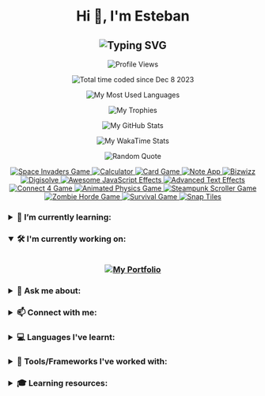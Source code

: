<!-- Heading -->
<h1 align="center">Hi 👋, I'm Esteban</h1>

<!-- Subheading -->
<h2 align="center">
  <picture>
    <source media="(prefers-color-scheme: dark)" srcset="https://readme-typing-svg.demolab.com?font=Recursive&weight=500&size=30&pause=1000&color=FF428E&background=141321&center=true&vCenter=true&random=false&width=450&height=60&lines=Front-End+Developer;from+Paraguay+%F0%9F%87%B5%F0%9F%87%BE" />
    <source media="(prefers-color-scheme: light)" srcset="https://readme-typing-svg.herokuapp.com?font=Recursive&weight=500&size=30&pause=1000&color=657EFF&background=FDF6E3&center=true&vCenter=true&random=false&width=450&height=60&lines=Front-End+Developer;from+Paraguay+%F0%9F%87%B5%F0%9F%87%BE" />
    <img src="https://readme-typing-svg.demolab.com?font=Recursive&weight=500&size=30&pause=1000&color=FF428E&background=141321&center=true&vCenter=true&random=false&width=450&height=60&lines=Front-End+Developer;from+Paraguay+%F0%9F%87%B5%F0%9F%87%BE" alt="Typing SVG" title="Typing SVG" />
  </picture>
</h2>

<!-- Profile views -->
<p align="center">
  <picture>
    <!-- <source media="(prefers-color-scheme: dark)" srcset="https://komarev.com/ghpvc/?username=esteban-vm&label=Profile%20views&color=blueviolet&style=flat" /> -->
    <!-- <source media="(prefers-color-scheme: light)" srcset="https://komarev.com/ghpvc/?username=esteban-vm&label=Profile%20views&color=brightgreen&style=plastic" /> -->
    <img src="https://komarev.com/ghpvc/?username=esteban-vm&label=Profile%20views&color=blueviolet&style=for-the-badge" alt="Profile Views" title="Profile Views" />
  </picture>
</p>

<!-- WakaTime -->
<p align="center">
  <picture>
    <!-- <source media="(prefers-color-scheme: dark)" srcset="https://wakatime.com/badge/user/018c4b00-8d62-466f-9074-3b14bf48ce82.svg?style=flat" /> -->
    <!-- <source media="(prefers-color-scheme: light)" srcset="https://wakatime.com/badge/user/018c4b00-8d62-466f-9074-3b14bf48ce82.svg?style=plastic" /> -->
    <img src="https://wakatime.com/badge/user/018c4b00-8d62-466f-9074-3b14bf48ce82.svg?style=for-the-badge" alt="Total time coded since Dec 8 2023" title="Total time coded since Dec 8 2023" />
  </picture>
</p>

<!-- Most Used Languages -->
<p align="center">
  <picture>
    <source media="(prefers-color-scheme: dark)" srcset="https://github-readme-stats.vercel.app/api/top-langs?username=esteban-vm&show_icons=true&layout=pie&theme=radical&hide_border=true&hide=swift%2Ccmake%2Cc%2Cc%2B%2B%2Ckotlin%2Cobjective-c%2Chtml&custom_title=🚀%20My%20Most%20Used%20Languages" />
    <source media="(prefers-color-scheme: light)" srcset="https://github-readme-stats.vercel.app/api/top-langs?username=esteban-vm&show_icons=true&layout=pie&theme=solarized-light&hide=swift%2Ccmake%2Cc%2Cc%2B%2B%2Ckotlin%2Cobjective-c%2Chtml&custom_title=🚀%20My%20Most%20Used%20Languages" />
    <img src="https://github-readme-stats.vercel.app/api/top-langs?username=esteban-vm&show_icons=true&layout=pie&theme=radical&hide_border=true&hide=swift%2Ccmake%2Cc%2Cc%2B%2B%2Ckotlin%2Cobjective-c%2Chtml&custom_title=🚀%20My%20Most%20Used%20Languages" alt="My Most Used Languages" title="My Most Used Languages" />
  </picture>
</p>

<!-- Trophies -->
<p align="center">
  <picture>
    <source media="(prefers-color-scheme: dark)" srcset="https://github-profile-trophy.vercel.app/?username=esteban-vm&theme=radical&no-frame=true&row=2&column=3&margin-w=15&margin-h=15&title=Commits%2CRepositories%2CStars%2CPullRequest%2CFollowers%2CExperience" />
    <source media="(prefers-color-scheme: light)" srcset="https://github-profile-trophy.vercel.app/?username=esteban-vm&theme=oldie&row=2&column=3&margin-w=15&margin-h=15&title=Commits%2CRepositories%2CStars%2CPullRequest%2CFollowers%2CExperience" />
    <img src="https://github-profile-trophy.vercel.app/?username=esteban-vm&theme=radical&no-frame=true&row=2&column=3&margin-w=15&margin-h=15&title=Commits%2CRepositories%2CStars%2CPullRequest%2CFollowers%2CExperience" alt="My Trophies" title="My Trophies" />
  </picture>
</p>

<!-- GitHub Stats -->
<p align="center">
  <picture>
    <source media="(prefers-color-scheme: dark)" srcset="https://github-readme-stats.vercel.app/api?username=esteban-vm&show_icons=true&hide=contribs%2Cissues&theme=radical&hide_border=true&rank_icon=github&custom_title=🚀%20My%20GitHub%20Stats" />
    <source media="(prefers-color-scheme: light)" srcset="https://github-readme-stats.vercel.app/api?username=esteban-vm&show_icons=true&hide=contribs%2Cissues&theme=solarized-light&rank_icon=github&custom_title=🚀%20My%20GitHub%20Stats" />
    <img src="https://github-readme-stats.vercel.app/api?username=esteban-vm&show_icons=true&hide=contribs%2Cissues&theme=radical&hide_border=true&rank_icon=github&custom_title=🚀%20My%20GitHub%20Stats" alt="My GitHub Stats" title="My GitHub Stats" />
  </picture>
</p>

<!-- WakaTime Stats -->
<p align="center">
  <picture>
    <source media="(prefers-color-scheme: dark)" srcset="https://github-readme-stats.vercel.app/api/wakatime?username=esteban90&theme=radical&hide_border=true&custom_title=🚀%20My%20WakaTime%20Stats%20(last%207%20days)" />
    <source media="(prefers-color-scheme: light)" srcset="https://github-readme-stats.vercel.app/api/wakatime?username=esteban90&theme=solarized-light&custom_title=🚀%20My%20WakaTime%20Stats%20(last%207%20days)" />
    <img src="https://github-readme-stats.vercel.app/api/wakatime?username=esteban90&theme=radical&hide_border=true&custom_title=🚀%20My%20WakaTime%20Stats%20(last%207%20days)" alt="My WakaTime Stats" title="My WakaTime Stats" />
  </picture>
</p>

<!-- Random Quotes -->
<p align="center">
  <picture>
    <source media="(prefers-color-scheme: dark)" srcset="https://github-readme-quotes-bay.vercel.app/quote?theme=radical&layout=churchill&font=Gabrielle&animation=grow_out_in&quoteCategory=programming" />
    <source media="(prefers-color-scheme: light)" srcset="https://github-readme-quotes-bay.vercel.app/quote?theme=solarized-light&layout=churchill&font=Gabrielle&animation=grow_out_in&quoteCategory=programming" />
    <img src="https://github-readme-quotes-bay.vercel.app/quote?theme=radical&layout=churchill&font=Gabrielle&animation=grow_out_in&quoteCategory=programming" alt="Random Quote" title="Random Quote" />
  </picture>
</p>

<!-- Pins -->
<p align="center">
  <a href="https://github.com/esteban-vm/space-invaders-game">
    <picture>
      <source media="(prefers-color-scheme: dark)" srcset="https://github-readme-stats.vercel.app/api/pin/?username=esteban-vm&repo=space-invaders-game&theme=radical&hide_border=true" />
      <source media="(prefers-color-scheme: light)" srcset="https://github-readme-stats.vercel.app/api/pin/?username=esteban-vm&repo=space-invaders-game&theme=solarized-light" />
      <img src="https://github-readme-stats.vercel.app/api/pin/?username=esteban-vm&repo=space-invaders-game&theme=radical&hide_border=true" alt="Space Invaders Game" title="Space Invaders Game" />
    </picture>
  </a>
  <a href="https://github.com/esteban-vm/calculator">
    <picture>
      <source media="(prefers-color-scheme: dark)" srcset="https://github-readme-stats.vercel.app/api/pin/?username=esteban-vm&repo=calculator&theme=radical&hide_border=true" />
      <source media="(prefers-color-scheme: light)" srcset="https://github-readme-stats.vercel.app/api/pin/?username=esteban-vm&repo=calculator&theme=solarized-light" />
      <img src="https://github-readme-stats.vercel.app/api/pin/?username=esteban-vm&repo=calculator&theme=radical&hide_border=true" alt="Calculator" title="Calculator" />
    </picture>
  </a>
  <a href="https://github.com/esteban-vm/card-game">
    <picture>
      <source media="(prefers-color-scheme: dark)" srcset="https://github-readme-stats.vercel.app/api/pin/?username=esteban-vm&repo=card-game&theme=radical&hide_border=true" />
      <source media="(prefers-color-scheme: light)" srcset="https://github-readme-stats.vercel.app/api/pin/?username=esteban-vm&repo=card-game&theme=solarized-light" />
      <img src="https://github-readme-stats.vercel.app/api/pin/?username=esteban-vm&repo=card-game&theme=radical&hide_border=true" alt="Card Game" title="Card Game" />
    </picture>
  </a>
  <a href="https://github.com/esteban-vm/note-app">
    <picture>
      <source media="(prefers-color-scheme: dark)" srcset="https://github-readme-stats.vercel.app/api/pin/?username=esteban-vm&repo=note-app&theme=radical&hide_border=true" />
      <source media="(prefers-color-scheme: light)" srcset="https://github-readme-stats.vercel.app/api/pin/?username=esteban-vm&repo=note-app&theme=solarized-light" />
      <img src="https://github-readme-stats.vercel.app/api/pin/?username=esteban-vm&repo=note-app&theme=radical&hide_border=true" alt="Note App" title="Note App" />
    </picture>
  </a>
  <a href="https://github.com/esteban-vm/bizwizz">
    <picture>
      <source media="(prefers-color-scheme: dark)" srcset="https://github-readme-stats.vercel.app/api/pin/?username=esteban-vm&repo=bizwizz&theme=radical&hide_border=true" />
      <source media="(prefers-color-scheme: light)" srcset="https://github-readme-stats.vercel.app/api/pin/?username=esteban-vm&repo=bizwizz&theme=solarized-light" />
      <img src="https://github-readme-stats.vercel.app/api/pin/?username=esteban-vm&repo=bizwizz&theme=radical&hide_border=true" alt="Bizwizz" title="Bizwizz" />
    </picture>
  </a>
  <a href="https://github.com/esteban-vm/digisolve">
    <picture>
      <source media="(prefers-color-scheme: dark)" srcset="https://github-readme-stats.vercel.app/api/pin/?username=esteban-vm&repo=digisolve&theme=radical&hide_border=true" />
      <source media="(prefers-color-scheme: light)" srcset="https://github-readme-stats.vercel.app/api/pin/?username=esteban-vm&repo=digisolve&theme=solarized-light" />
      <img src="https://github-readme-stats.vercel.app/api/pin/?username=esteban-vm&repo=digisolve&theme=radical&hide_border=true" alt="Digisolve" title="Digisolve" />
    </picture>
  </a>
  <a href="https://github.com/esteban-vm/awesome-javascript-effects">
    <picture>
      <source media="(prefers-color-scheme: dark)" srcset="https://github-readme-stats.vercel.app/api/pin/?username=esteban-vm&repo=awesome-javascript-effects&theme=radical&hide_border=true" />
      <source media="(prefers-color-scheme: light)" srcset="https://github-readme-stats.vercel.app/api/pin/?username=esteban-vm&repo=awesome-javascript-effects&theme=solarized-light" />
      <img src="https://github-readme-stats.vercel.app/api/pin/?username=esteban-vm&repo=awesome-javascript-effects&theme=radical&hide_border=true" alt="Awesome JavaScript Effects" title="Awesome JavaScript Effects" />
    </picture>
  </a>
  <a href="https://github.com/esteban-vm/advanced-text-effects">
    <picture>
      <source media="(prefers-color-scheme: dark)" srcset="https://github-readme-stats.vercel.app/api/pin/?username=esteban-vm&repo=advanced-text-effects&theme=radical&hide_border=true" />
      <source media="(prefers-color-scheme: light)" srcset="https://github-readme-stats.vercel.app/api/pin/?username=esteban-vm&repo=advanced-text-effects&theme=solarized-light" />
      <img src="https://github-readme-stats.vercel.app/api/pin/?username=esteban-vm&repo=advanced-text-effects&theme=radical&hide_border=true" alt="Advanced Text Effects" title="Advanced Text Effects" />
    </picture>
  </a>
  <a href="https://github.com/esteban-vm/connect-4-game">
    <picture>
      <source media="(prefers-color-scheme: dark)" srcset="https://github-readme-stats.vercel.app/api/pin/?username=esteban-vm&repo=connect-4-game&theme=radical&hide_border=true" />
      <source media="(prefers-color-scheme: light)" srcset="https://github-readme-stats.vercel.app/api/pin/?username=esteban-vm&repo=connect-4-game&theme=solarized-light" />
      <img src="https://github-readme-stats.vercel.app/api/pin/?username=esteban-vm&repo=connect-4-game&theme=radical&hide_border=true" alt="Connect 4 Game" title="Connect 4 Game" />
    </picture>
  </a>
  <a href="https://github.com/esteban-vm/animated-physics-game">
    <picture>
      <source media="(prefers-color-scheme: dark)" srcset="https://github-readme-stats.vercel.app/api/pin/?username=esteban-vm&repo=animated-physics-game&theme=radical&hide_border=true" />
      <source media="(prefers-color-scheme: light)" srcset="https://github-readme-stats.vercel.app/api/pin/?username=esteban-vm&repo=animated-physics-game&theme=solarized-light" />
      <img src="https://github-readme-stats.vercel.app/api/pin/?username=esteban-vm&repo=animated-physics-game&theme=radical&hide_border=true" alt="Animated Physics Game" title="Animated Physics Game" />
    </picture>
  </a>
  <a href="https://github.com/esteban-vm/steampunk-scroller-game">
    <picture>
      <source media="(prefers-color-scheme: dark)" srcset="https://github-readme-stats.vercel.app/api/pin/?username=esteban-vm&repo=steampunk-scroller-game&theme=radical&hide_border=true" />
      <source media="(prefers-color-scheme: light)" srcset="https://github-readme-stats.vercel.app/api/pin/?username=esteban-vm&repo=steampunk-scroller-game&theme=solarized-light" />
      <img src="https://github-readme-stats.vercel.app/api/pin/?username=esteban-vm&repo=steampunk-scroller-game&theme=radical&hide_border=true" alt="Steampunk Scroller Game" title="Steampunk Scroller Game" />
    </picture>
  </a>
  <a href="https://github.com/esteban-vm/zombie-horde-game">
    <picture>
      <source media="(prefers-color-scheme: dark)" srcset="https://github-readme-stats.vercel.app/api/pin/?username=esteban-vm&repo=zombie-horde-game&theme=radical&hide_border=true" />
      <source media="(prefers-color-scheme: light)" srcset="https://github-readme-stats.vercel.app/api/pin/?username=esteban-vm&repo=zombie-horde-game&theme=solarized-light" />
      <img src="https://github-readme-stats.vercel.app/api/pin/?username=esteban-vm&repo=zombie-horde-game&theme=radical&hide_border=true" alt="Zombie Horde Game" title="Zombie Horde Game" />
    </picture>
  </a>
  <a href="https://github.com/esteban-vm/survival-game">
    <picture>
      <source media="(prefers-color-scheme: dark)" srcset="https://github-readme-stats.vercel.app/api/pin/?username=esteban-vm&repo=survival-game&theme=radical&hide_border=true" />
      <source media="(prefers-color-scheme: light)" srcset="https://github-readme-stats.vercel.app/api/pin/?username=esteban-vm&repo=survival-game&theme=solarized-light" />
      <img src="https://github-readme-stats.vercel.app/api/pin/?username=esteban-vm&repo=survival-game&theme=radical&hide_border=true" alt="Survival Game" title="Survival Game" />
    </picture>
  </a>
  <a href="https://github.com/esteban-vm/snap-tiles">
    <picture>
      <source media="(prefers-color-scheme: dark)" srcset="https://github-readme-stats.vercel.app/api/pin/?username=esteban-vm&repo=snap-tiles&theme=radical&hide_border=true" />
      <source media="(prefers-color-scheme: light)" srcset="https://github-readme-stats.vercel.app/api/pin/?username=esteban-vm&repo=snap-tiles&theme=solarized-light" />
      <img src="https://github-readme-stats.vercel.app/api/pin/?username=esteban-vm&repo=snap-tiles&theme=radical&hide_border=true" alt="Snap Tiles" title="Snap Tiles" />
    </picture>
  </a>
</p>

<h3>
  <details>
    <summary>🌱 I’m currently learning:</summary>
    <br/>
    <p align="center">
      <picture>
        <!-- <source media="(prefers-color-scheme: dark)" srcset="https://img.shields.io/badge/React%20Native-61DAFB.svg?style=flat&logo=React&logoColor=black" /> -->
        <!-- <source media="(prefers-color-scheme: light)" srcset="https://img.shields.io/badge/React%20Native-61DAFB.svg?style=plastic&logo=React&logoColor=black" /> -->
        <img src="https://img.shields.io/badge/React%20Native-61DAFB.svg?style=for-the-badge&logo=React&logoColor=black" alt="React" title="React Native" />
      </picture>
    </p>
  </details>
</h3>

<h3>
  <details open>
    <summary>🛠️ I'm currently working on:</summary>
    <br/>
    <p align="center">
      <a href="https://github.com/esteban-vm/my-portfolio">
        <picture>
          <!-- <source media="(prefers-color-scheme: dark)" srcset="https://img.shields.io/badge/My%20Portfolio-%23000000.svg?style=flat&logo=firefox&logoColor=#FF7139" /> -->
          <!-- <source media="(prefers-color-scheme: light)" srcset="https://img.shields.io/badge/My%20Portfolio-%23000000.svg?style=plastic&logo=firefox&logoColor=#FF7139" /> -->
          <img src="https://img.shields.io/badge/My%20Portfolio-%23000000.svg?style=for-the-badge&logo=firefox&logoColor=#FF7139" alt="My Portfolio" title="My Portfolio" />
        </picture>
      </a>
    </p>
  </details>
</h3>

<h3>
  <details>
    <summary>💬 Ask me about:</summary>
    <br/>
    <p align="center">
      <!-- <a href="https://nextjs.org/"> -->
        <picture>
          <!-- <source media="(prefers-color-scheme: dark)" srcset="https://img.shields.io/badge/Next.js-000000.svg?style=flat&logo=nextdotjs&logoColor=white" /> -->
          <!-- <source media="(prefers-color-scheme: light)" srcset="https://img.shields.io/badge/Next.js-000000.svg?style=plastic&logo=nextdotjs&logoColor=white" /> -->
          <img src="https://img.shields.io/badge/Next.js-000000.svg?style=for-the-badge&logo=nextdotjs&logoColor=white" alt="Next.js" title="Next.js" />
        </picture>
      <!-- </a> -->
      <!-- <a href="https://reactjs.org/"> -->
        <picture>
          <!-- <source media="(prefers-color-scheme: dark)" srcset="https://img.shields.io/badge/React-61DAFB.svg?style=flat&logo=React&logoColor=black" /> -->
          <!-- <source media="(prefers-color-scheme: light)" srcset="https://img.shields.io/badge/React-61DAFB.svg?style=plastic&logo=React&logoColor=black" /> -->
          <img src="https://img.shields.io/badge/React-61DAFB.svg?style=for-the-badge&logo=React&logoColor=black" alt="React" title="React" />
        </picture>
      <!-- </a> -->
      <!-- <a href="https://developer.mozilla.org/en-US/docs/Web/JavaScript/"> -->
        <picture>
          <!-- <source media="(prefers-color-scheme: dark)" srcset="https://img.shields.io/badge/JavaScript-F7DF1E.svg?style=flat&logo=JavaScript&logoColor=black" /> -->
          <!-- <source media="(prefers-color-scheme: light)" srcset="https://img.shields.io/badge/JavaScript-F7DF1E.svg?style=plastic&logo=JavaScript&logoColor=black" /> -->
          <img src="https://img.shields.io/badge/JavaScript-F7DF1E.svg?style=for-the-badge&logo=JavaScript&logoColor=black" alt="JavaScript" title="JavaScript" />
        </picture>
      <!-- </a> -->
      <!-- <a href="https://www.typescriptlang.org/"> -->
        <picture>
          <!-- <source media="(prefers-color-scheme: dark)" srcset="https://img.shields.io/badge/TypeScript-3178C6.svg?style=flat&logo=TypeScript&logoColor=white" /> -->
          <!-- <source media="(prefers-color-scheme: light)" srcset="https://img.shields.io/badge/TypeScript-3178C6.svg?style=plastic&logo=TypeScript&logoColor=white" /> -->
          <img src="https://img.shields.io/badge/TypeScript-3178C6.svg?style=for-the-badge&logo=TypeScript&logoColor=white" alt="TypeScript" title="TypeScript" />
        </picture>
      <!-- </a> -->
      <!-- <a href="https://flutter.dev/"> -->
        <picture>
          <!-- <source media="(prefers-color-scheme: dark)" srcset="https://img.shields.io/badge/Flutter-02569B.svg?style=flat&logo=Flutter&logoColor=white" /> -->
          <!-- <source media="(prefers-color-scheme: light)" srcset="https://img.shields.io/badge/Flutter-02569B.svg?style=plastic&logo=Flutter&logoColor=white" /> -->
          <img src="https://img.shields.io/badge/Flutter-02569B.svg?style=for-the-badge&logo=Flutter&logoColor=white" alt="Flutter" title="Flutter" />
        </picture>
      <!-- </a> -->
      <!-- <a href="https://tailwindcss.com/"> -->
        <picture>
          <!-- <source media="(prefers-color-scheme: dark)" srcset="https://img.shields.io/badge/Tailwind%20CSS-06B6D4.svg?style=flat&logo=Tailwind-CSS&logoColor=white" /> -->
          <!-- <source media="(prefers-color-scheme: light)" srcset="https://img.shields.io/badge/Tailwind%20CSS-06B6D4.svg?style=plastic&logo=Tailwind-CSS&logoColor=white" /> -->
          <img src="https://img.shields.io/badge/Tailwind%20CSS-06B6D4.svg?style=for-the-badge&logo=Tailwind-CSS&logoColor=white" alt="Tailwind CSS" title="Tailwind CSS" />
        </picture>
      <!-- </a> -->
    </p>
  </details>
</h3>

<h3>
  <details>
    <summary>📫 Connect with me:</summary>
    <br/>
    <ul>
      <li>
        <a href="https://www.linkedin.com/in/webdev-esteban/">
          <picture>
            <!-- <source media="(prefers-color-scheme: dark)" srcset="https://img.shields.io/badge/LinkedIn-0A66C2.svg?style=flat&logo=LinkedIn&logoColor=white" /> -->
            <!-- <source media="(prefers-color-scheme: light)" srcset="https://img.shields.io/badge/LinkedIn-0A66C2.svg?style=plastic&logo=LinkedIn&logoColor=white" /> -->
            <img src="https://img.shields.io/badge/LinkedIn-0A66C2.svg?style=for-the-badge&logo=LinkedIn&logoColor=white" alt="LinkedIn" title="LinkedIn" />
          </picture>
        </a>
      </li>
      <li>
        <a href="mailto:estebanvm1990@gmail.com?Subject=Contact%me">
          <picture>
            <!-- <source media="(prefers-color-scheme: dark)" srcset="https://img.shields.io/badge/Gmail-EA4335.svg?style=flat&logo=Gmail&logoColor=white" /> -->
            <!-- <source media="(prefers-color-scheme: light)" srcset="https://img.shields.io/badge/Gmail-EA4335.svg?style=plastic&logo=Gmail&logoColor=white" /> -->
            <img src="https://img.shields.io/badge/Gmail-EA4335.svg?style=for-the-badge&logo=Gmail&logoColor=white" alt="Gmail" title="Gmail" />
          </picture>
        </a>
      </li>
      <li>
        <a href="mailto:estebanvm90@outlook.com?Subject=Contact%me">
          <picture>
            <!-- <source media="(prefers-color-scheme: dark)" srcset="https://img.shields.io/badge/Outlook-0078D4.svg?style=flat&logo=Microsoft-Outlook&logoColor=white" /> -->
            <!-- <source media="(prefers-color-scheme: light)" srcset="https://img.shields.io/badge/Outlook-0078D4.svg?style=plastic&logo=Microsoft-Outlook&logoColor=white" /> -->
            <img src="https://img.shields.io/badge/Outlook-0078D4.svg?style=for-the-badge&logo=Microsoft-Outlook&logoColor=white" alt="Outlook" title="Outlook" />
          </picture>
        </a>
      </li>
      <li>
        <a href="https://wa.link/q3hsgu">
          <picture>
            <!-- <source media="(prefers-color-scheme: dark)" srcset="https://img.shields.io/badge/WhatsApp-25D366.svg?style=flat&logo=WhatsApp&logoColor=white" /> -->
            <!-- <source media="(prefers-color-scheme: light)" srcset="https://img.shields.io/badge/WhatsApp-25D366.svg?style=plastic&logo=WhatsApp&logoColor=white" /> -->
            <img src="https://img.shields.io/badge/WhatsApp-25D366.svg?style=for-the-badge&logo=WhatsApp&logoColor=white" alt="WhatsApp" title="WhatsApp" />
          </picture>
        </a>
      </li>
      <li>
        <a href="https://t.me/VM_Esteban">
          <picture>
            <!-- <source media="(prefers-color-scheme: dark)" srcset="https://img.shields.io/badge/Telegram-26A5E4.svg?style=flat&logo=Telegram&logoColor=white" /> -->
            <!-- <source media="(prefers-color-scheme: light)" srcset="https://img.shields.io/badge/Telegram-26A5E4.svg?style=plastic&logo=Telegram&logoColor=white" /> -->
            <img src="https://img.shields.io/badge/Telegram-26A5E4.svg?style=for-the-badge&logo=Telegram&logoColor=white" alt="Telegram" title="Telegram" />
          </picture>
        </a>
      </li>
      <!-- <a href="https://codepen.io/esteban-vera/"> -->
        <!-- <picture> -->
          <!-- <source media="(prefers-color-scheme: dark)" srcset="https://img.shields.io/badge/CodePen-000000.svg?style=flat&logo=CodePen&logoColor=white" /> -->
          <!-- <source media="(prefers-color-scheme: light)" srcset="https://img.shields.io/badge/CodePen-000000.svg?style=plastic&logo=CodePen&logoColor=white" /> -->
          <!-- <img src="https://img.shields.io/badge/CodePen-000000.svg?style=for-the-badge&logo=CodePen&logoColor=white" alt="CodePen" title="CodePen" /> -->
        <!-- </picture> -->
      <!-- </a> -->
      <!-- <a href="https://codesandbox.com/estebanvm1990/">
        <picture>
          <source media="(prefers-color-scheme: dark)" srcset="https://img.shields.io/badge/CodeSandbox-151515.svg?style=flat&logo=CodeSandbox&logoColor=white" />
          <source media="(prefers-color-scheme: light)" srcset="https://img.shields.io/badge/CodeSandbox-151515.svg?style=plastic&logo=CodeSandbox&logoColor=white" />
          <img src="https://img.shields.io/badge/CodeSandbox-151515.svg?style=for-the-badge&logo=CodeSandbox&logoColor=white" alt="CodeSandbox" title="CodeSandbox" />
        </picture>
      </a> -->
      <!-- <a href="https://replit.com/@esteban-90/"> -->
        <!-- <picture> -->
          <!-- <source media="(prefers-color-scheme: dark)" srcset="https://img.shields.io/badge/Replit-F26207.svg?style=flat&logo=Replit&logoColor=white" /> -->
          <!-- <source media="(prefers-color-scheme: light)" srcset="https://img.shields.io/badge/Replit-F26207.svg?style=plastic&logo=Replit&logoColor=white" /> -->
          <!-- <img src="https://img.shields.io/badge/Replit-F26207.svg?style=for-the-badge&logo=Replit&logoColor=white" alt="Replit" title="Replit" /> -->
        <!-- </picture> -->
      <!-- </a> -->
      <!-- <a href="https://stackoverflow.com/users/23014685/esteban-vm/">
        <picture>
          <source media="(prefers-color-scheme: dark)" srcset="https://img.shields.io/badge/Stack%20Overflow-F58025.svg?style=flat&logo=Stack-Overflow&logoColor=white" />
          <source media="(prefers-color-scheme: light)" srcset="https://img.shields.io/badge/Stack%20Overflow-F58025.svg?style=plastic&logo=Stack-Overflow&logoColor=white" />
          <img src="https://img.shields.io/badge/Stack%20Overflow-F58025.svg?style=for-the-badge&logo=Stack-Overflow&logoColor=white" alt="Stack Overflow" title="Stack Overflow" />
        </picture>
      </a> -->
    </ul>
  </details>
</h3>

<h3>
  <details>
    <summary>💻 Languages I've learnt:</summary>
    <br/>
    <p align="center">
      <!-- <a href="https://www.w3.org/html/"> -->
        <picture>
          <!-- <source media="(prefers-color-scheme: dark)" srcset="https://img.shields.io/badge/HTML5-E34F26.svg?style=flat&logo=HTML5&logoColor=white" /> -->
          <!-- <source media="(prefers-color-scheme: light)" srcset="https://img.shields.io/badge/HTML5-E34F26.svg?style=plastic&logo=HTML5&logoColor=white" /> -->
          <img src="https://img.shields.io/badge/HTML5-E34F26.svg?style=for-the-badge&logo=HTML5&logoColor=white" alt="HTML5" title="HTML5" />
        </picture>
      <!-- </a> -->
      <!-- <a href="https://www.w3schools.com/css/"> -->
        <picture>
          <!-- <source media="(prefers-color-scheme: dark)" srcset="https://img.shields.io/badge/CSS3-1572B6.svg?style=flat&logo=CSS3&logoColor=white" /> -->
          <!-- <source media="(prefers-color-scheme: light)" srcset="https://img.shields.io/badge/CSS3-1572B6.svg?style=plastic&logo=CSS3&logoColor=white" /> -->
          <img src="https://img.shields.io/badge/CSS3-1572B6.svg?style=for-the-badge&logo=CSS3&logoColor=white" alt="CSS3" title="CSS3" />
        </picture>
      <!-- </a> -->
      <!-- <a href="https://developer.mozilla.org/en-US/docs/Web/JavaScript/"> -->
        <picture>
          <!-- <source media="(prefers-color-scheme: dark)" srcset="https://img.shields.io/badge/JavaScript-F7DF1E.svg?style=flat&logo=JavaScript&logoColor=black" /> -->
          <!-- <source media="(prefers-color-scheme: light)" srcset="https://img.shields.io/badge/JavaScript-F7DF1E.svg?style=plastic&logo=JavaScript&logoColor=black" /> -->
          <img src="https://img.shields.io/badge/JavaScript-F7DF1E.svg?style=for-the-badge&logo=JavaScript&logoColor=black" alt="JavaScript" title="JavaScript" />
        </picture>
      <!-- </a> -->
      <!-- <a href="https://www.typescriptlang.org/"> -->
        <picture>
          <!-- <source media="(prefers-color-scheme: dark)" srcset="https://img.shields.io/badge/TypeScript-3178C6.svg?style=flat&logo=TypeScript&logoColor=white" /> -->
          <!-- <source media="(prefers-color-scheme: light)" srcset="https://img.shields.io/badge/TypeScript-3178C6.svg?style=plastic&logo=TypeScript&logoColor=white" /> -->
          <img src="https://img.shields.io/badge/TypeScript-3178C6.svg?style=for-the-badge&logo=TypeScript&logoColor=white" alt="TypeScript" title="TypeScript" />
        </picture>
      <!-- </a> -->
      <!-- <a href="https://nodejs.org/"> -->
        <picture>
          <!-- <source media="(prefers-color-scheme: dark)" srcset="https://img.shields.io/badge/Node.js-339933.svg?style=flat&logo=nodedotjs&logoColor=white" /> -->
          <!-- <source media="(prefers-color-scheme: light)" srcset="https://img.shields.io/badge/Node.js-339933.svg?style=plastic&logo=nodedotjs&logoColor=white" /> -->
          <img src="https://img.shields.io/badge/Node.js-5FA04E.svg?style=for-the-badge&logo=nodedotjs&logoColor=white" alt="Node.js" title="Node.js" />
        </picture>
      <!-- </a> -->
      <!-- <a href="https://sass-lang.com/">
        <picture>
          <source media="(prefers-color-scheme: dark)" srcset="https://img.shields.io/badge/Sass-CC6699.svg?style=flat&logo=Sass&logoColor=white" />
          <source media="(prefers-color-scheme: light)" srcset="https://img.shields.io/badge/Sass-CC6699.svg?style=plastic&logo=Sass&logoColor=white" />
          <img src="https://img.shields.io/badge/Sass-CC6699.svg?style=for-the-badge&logo=Sass&logoColor=white" alt="Sass" title="Sass" />
        </picture>
      </a> -->
      <!-- <a href="https://dart.dev/"> -->
        <picture>
          <!-- <source media="(prefers-color-scheme: dark)" srcset="https://img.shields.io/badge/Dart-0175C2.svg?style=flat&logo=Dart&logoColor=white" /> -->
          <!-- <source media="(prefers-color-scheme: light)" srcset="https://img.shields.io/badge/Dart-0175C2.svg?style=plastic&logo=Dart&logoColor=white" /> -->
          <img src="https://img.shields.io/badge/Dart-0175C2.svg?style=for-the-badge&logo=Dart&logoColor=white" alt="Dart" title="Dart" />
        </picture>
      <!-- </a> -->
    </p>
  </details>
</h3>

<h3>
  <details>
    <summary>
      🧰 Tools/Frameworks I've worked with:
    </summary>
    <br/>
    <p align="center">
      <!-- <a href="https://nextjs.org/"> -->
        <picture>
          <!-- <source media="(prefers-color-scheme: dark)" srcset="https://img.shields.io/badge/Next.js-000000.svg?style=flat&logo=nextdotjs&logoColor=white" /> -->
          <!-- <source media="(prefers-color-scheme: light)" srcset="https://img.shields.io/badge/Next.js-000000.svg?style=plastic&logo=nextdotjs&logoColor=white" /> -->
          <img src="https://img.shields.io/badge/Next.js-000000.svg?style=for-the-badge&logo=nextdotjs&logoColor=white" alt="Next.js" title="Next.js" />
        </picture>
      <!-- </a> -->
      <!-- <a href="https://reactjs.org/"> -->
        <picture>
          <!-- <source media="(prefers-color-scheme: dark)" srcset="https://img.shields.io/badge/React-61DAFB.svg?style=flat&logo=React&logoColor=black" /> -->
          <!-- <source media="(prefers-color-scheme: light)" srcset="https://img.shields.io/badge/React-61DAFB.svg?style=plastic&logo=React&logoColor=black" /> -->
          <img src="https://img.shields.io/badge/React-61DAFB.svg?style=for-the-badge&logo=React&logoColor=black" alt="React" title="React" />
        </picture>
      <!-- </a> -->
      <!-- <a href="https://reactrouter.com/"> -->
        <picture>
          <!-- <source media="(prefers-color-scheme: dark)" srcset="https://img.shields.io/badge/React%20Router-CA4245.svg?style=flat&logo=React-Router&logoColor=white" /> -->
          <!-- <source media="(prefers-color-scheme: light)" srcset="https://img.shields.io/badge/React%20Router-CA4245.svg?style=plastic&logo=React-Router&logoColor=white" /> -->
          <img src="https://img.shields.io/badge/React%20Router-CA4245.svg?style=for-the-badge&logo=React-Router&logoColor=white" alt="React Router" title="React Router" />
        </picture>
      <!-- </a> -->
      <!-- <a href="https://react-hook-form.com/"> -->
        <picture>
          <!-- <source media="(prefers-color-scheme: dark)" srcset="https://img.shields.io/badge/React%20Hook%20Form-EC5990.svg?style=flat&logo=React-Hook-Form&logoColor=white" /> -->
          <!-- <source media="(prefers-color-scheme: light)" srcset="https://img.shields.io/badge/React%20Hook%20Form-EC5990.svg?style=plastic&logo=React-Hook-Form&logoColor=white" /> -->
          <img src="https://img.shields.io/badge/React%20Hook%20Form-EC5990.svg?style=for-the-badge&logo=React-Hook-Form&logoColor=white" alt="React Hook Form" title="React Hook Form" />
        </picture>
      <!-- </a> -->
      <!-- <a href="https://tanstack.com/query/v3"> -->
        <picture>
          <!-- <source media="(prefers-color-scheme: dark)" srcset="https://img.shields.io/badge/React%20Query-FF4154.svg?style=flat&logo=React-Query&logoColor=white" /> -->
          <!-- <source media="(prefers-color-scheme: light)" srcset="https://img.shields.io/badge/React%20Query-FF4154.svg?style=plastic&logo=React-Query&logoColor=white" /> -->
          <img src="https://img.shields.io/badge/React%20Query-FF4154.svg?style=for-the-badge&logo=React-Query&logoColor=white" alt="React Query" title="React Query" />
        </picture>
      <!-- </a> -->
      <!-- <a href="https://legacy.reactjs.org/docs/context.html"> -->
        <picture>
          <!-- <source media="(prefers-color-scheme: dark)" srcset="https://img.shields.io/badge/Context--Api-000000?style=flat&logo=react" /> -->
          <!-- <source media="(prefers-color-scheme: light)" srcset="https://img.shields.io/badge/Context--Api-000000?style=plastic&logo=react" /> -->
          <img src="https://img.shields.io/badge/Context--Api-000000?style=for-the-badge&logo=react" alt="Context API" title="Context API" />
        </picture>
      <!-- </a> -->
      <!-- <a href="https://www.prisma.io/"> -->
        <picture>
          <!-- <source media="(prefers-color-scheme: dark)" srcset="https://img.shields.io/badge/Prisma-2D3748?style=flat&logo=Prisma&logoColor=white" /> -->
          <!-- <source media="(prefers-color-scheme: light)" srcset="https://img.shields.io/badge/Prisma-2D3748?style=plastic&logo=Prisma&logoColor=white" /> -->
          <img src="https://img.shields.io/badge/Prisma-2D3748.svg?style=for-the-badge&logo=Prisma&logoColor=white" alt="Prisma" title="Prisma" />
        </picture>
      <!-- </a> -->
      <!-- <a href="https://redux.js.org/"> -->
        <picture>
          <!-- <source media="(prefers-color-scheme: dark)" srcset="https://img.shields.io/badge/Redux-764ABC.svg?style=flat&logo=Redux&logoColor=white" /> -->
          <!-- <source media="(prefers-color-scheme: light)" srcset="https://img.shields.io/badge/Redux-764ABC.svg?style=plastic&logo=Redux&logoColor=white" /> -->
          <img src="https://img.shields.io/badge/Redux-764ABC.svg?style=for-the-badge&logo=Redux&logoColor=white" alt="Redux" title="Redux" />
        </picture>
      <!-- </a> -->
      <!-- <a href="https://threejs.org/"> -->
        <picture>
          <!-- <source media="(prefers-color-scheme: dark)" srcset="https://img.shields.io/badge/Three.js-000000.svg?style=flat&logo=threedotjs&logoColor=white" /> -->
          <!-- <source media="(prefers-color-scheme: light)" srcset="https://img.shields.io/badge/Three.js-000000.svg?style=plastic&logo=threedotjs&logoColor=white" /> -->
          <img src="https://img.shields.io/badge/Three.js-000000.svg?style=for-the-badge&logo=threedotjs&logoColor=white" alt="Three.js" title="Three.js" />
        </picture>
      <!-- </a> -->
      <!-- <a href="https://firebase.google.com/"> -->
        <picture>
          <!-- <source media="(prefers-color-scheme: dark)" srcset="https://img.shields.io/badge/Firebase-FFCA28.svg?style=flat&logo=Firebase&logoColor=black" /> -->
          <!-- <source media="(prefers-color-scheme: light)" srcset="https://img.shields.io/badge/Firebase-FFCA28.svg?style=plastic&logo=Firebase&logoColor=black" /> -->
          <img src="https://img.shields.io/badge/Firebase-FFCA28.svg?style=for-the-badge&logo=Firebase&logoColor=black" alt="Firebase" title="Firebase" />
        </picture>
      <!-- </a> -->
      <!-- <a href="https://flutter.dev/"> -->
        <picture>
          <!-- <source media="(prefers-color-scheme: dark)" srcset="https://img.shields.io/badge/Flutter-02569B.svg?style=flat&logo=Flutter&logoColor=white" /> -->
          <!-- <source media="(prefers-color-scheme: light)" srcset="https://img.shields.io/badge/Flutter-02569B.svg?style=plastic&logo=Flutter&logoColor=white" /> -->
          <img src="https://img.shields.io/badge/Flutter-02569B.svg?style=for-the-badge&logo=Flutter&logoColor=white" alt="Flutter" title="Flutter" />
        </picture>
      <!-- </a> -->
      <!-- <a href="https://git-scm.com/"> -->
        <picture>
          <!-- <source media="(prefers-color-scheme: dark)" srcset="https://img.shields.io/badge/Git-F05032.svg?style=flat&logo=Git&logoColor=white" /> -->
          <!-- <source media="(prefers-color-scheme: light)" srcset="https://img.shields.io/badge/Git-F05032.svg?style=plastic&logo=Git&logoColor=white" /> -->
          <img src="https://img.shields.io/badge/Git-F05032.svg?style=for-the-badge&logo=Git&logoColor=white" alt="Git" title="Git" />
        </picture>
      <!-- </a> -->
      <!-- <a href="https://www.docker.com/">
        <picture>
          <source media="(prefers-color-scheme: dark)" srcset="https://img.shields.io/badge/Docker-2496ED.svg?style=flat&logo=Docker&logoColor=white" />
          <source media="(prefers-color-scheme: light)" srcset="https://img.shields.io/badge/Docker-2496ED.svg?style=plastic&logo=Docker&logoColor=white" />
          <img src="https://img.shields.io/badge/Docker-2496ED.svg?style=for-the-badge&logo=Docker&logoColor=white" alt="Docker" title="Docker" />
        </picture>
      </a> -->
      <!-- <a href="https://storybook.js.org/"> -->
        <picture>
          <!-- <source media="(prefers-color-scheme: dark)" srcset="https://img.shields.io/badge/Storybook-FF4785.svg?style=flat&logo=Storybook&logoColor=white" /> -->
          <!-- <source media="(prefers-color-scheme: light)" srcset="https://img.shields.io/badge/Storybook-FF4785.svg?style=plastic&logo=Storybook&logoColor=white" /> -->
          <img src="https://img.shields.io/badge/Storybook-FF4785.svg?style=for-the-badge&logo=Storybook&logoColor=white" alt="Storybook" title="Storybook" />
        </picture>
      <!-- </a> -->
      <!-- <a href="https://www.chromatic.com/"> -->
        <picture>
          <!-- <source media="(prefers-color-scheme: dark)" srcset="https://img.shields.io/badge/Chromatic-FC521F.svg?style=flat&logo=Chromatic&logoColor=white" /> -->
          <!-- <source media="(prefers-color-scheme: light)" srcset="https://img.shields.io/badge/Chromatic-FC521F.svg?style=plastic&logo=Chromatic&logoColor=white" /> -->
          <img src="https://img.shields.io/badge/Chromatic-FC521F.svg?style=for-the-badge&logo=Chromatic&logoColor=white" alt="Chromatic" title="Chromatic" />
        </picture>
      <!-- </a> -->
      <!-- <a href="https://eslint.org/"> -->
        <picture>
          <!-- <source media="(prefers-color-scheme: dark)" srcset="https://img.shields.io/badge/ESLint-4B32C3.svg?style=flat&logo=ESLint&logoColor=white" /> -->
          <!-- <source media="(prefers-color-scheme: light)" srcset="https://img.shields.io/badge/ESLint-4B32C3.svg?style=plastic&logo=ESLint&logoColor=white" /> -->
          <img src="https://img.shields.io/badge/ESLint-4B32C3.svg?style=for-the-badge&logo=ESLint&logoColor=white" alt="ESLint" title="ESLint" />
        </picture>
      <!-- </a> -->
      <!-- <a href="https://prettier.io/"> -->
        <picture>
          <!-- <source media="(prefers-color-scheme: dark)" srcset="https://img.shields.io/badge/Prettier-F7B93E.svg?style=flat&logo=Prettier&logoColor=black" /> -->
          <!-- <source media="(prefers-color-scheme: light)" srcset="https://img.shields.io/badge/Prettier-F7B93E.svg?style=plastic&logo=Prettier&logoColor=black" /> -->
          <img src="https://img.shields.io/badge/Prettier-F7B93E.svg?style=for-the-badge&logo=Prettier&logoColor=black" alt="Prettier" title="Prettier" />
        </picture>
      <!-- </a> -->
      <!-- <a href="https://phaser.io/"> -->
        <picture>
          <!-- <source media="(prefers-color-scheme: dark)" srcset="https://img.shields.io/badge/Phaser-E60012.svg?style=flat&logo=Game-Developer&logoColor=white" /> -->
          <!-- <source media="(prefers-color-scheme: light)" srcset="https://img.shields.io/badge/Phaser-E60012.svg?style=plastic&logo=Game-Developer&logoColor=white" /> -->
          <img src="https://img.shields.io/badge/Phaser-E60012.svg?style=for-the-badge&logo=Game-Developer&logoColor=white" alt="Phaser" title="Phaser" />
        </picture>
      <!-- </a> -->
      <!-- <a href="https://v2.vitejs.dev/"> -->
        <picture>
          <!-- <source media="(prefers-color-scheme: dark)" srcset="https://img.shields.io/badge/Vite-646CFF.svg?style=flat&logo=Vite&logoColor=white" /> -->
          <!-- <source media="(prefers-color-scheme: light)" srcset="https://img.shields.io/badge/Vite-646CFF.svg?style=plastic&logo=Vite&logoColor=white" /> -->
          <img src="https://img.shields.io/badge/Vite-646CFF.svg?style=for-the-badge&logo=Vite&logoColor=white" alt="Vite" title="Vite" />
        </picture>
      <!-- </a> -->
      <!-- <a href="https://developer.mozilla.org/en-US/docs/Web/Progressive_web_apps/"> -->
        <picture>
          <!-- <source media="(prefers-color-scheme: dark)" srcset="https://img.shields.io/badge/PWA-5A0FC8.svg?style=flat&logo=PWA&logoColor=white" /> -->
          <!-- <source media="(prefers-color-scheme: light)" srcset="https://img.shields.io/badge/PWA-5A0FC8.svg?style=plastic&logo=PWA&logoColor=white" /> -->
          <img src="https://img.shields.io/badge/PWA-5A0FC8.svg?style=for-the-badge&logo=PWA&logoColor=white" alt="Progressive Wep App" title="Progressive Wep App" />
        </picture>
      <!-- </a> -->
      <!-- <a href="https://www.w3schools.com/html/html5_canvas.asp"> -->
        <picture>
          <!-- <source media="(prefers-color-scheme: dark)" srcset="https://img.shields.io/badge/Canvas-E72429.svg?style=flat&logo=Canvas&logoColor=white" /> -->
          <!-- <source media="(prefers-color-scheme: light)" srcset="https://img.shields.io/badge/Canvas-E72429.svg?style=plastic&logo=Canvas&logoColor=white" /> -->
          <img src="https://img.shields.io/badge/Canvas-E72429.svg?style=for-the-badge&logo=Canvas&logoColor=white" alt="HTML Canvas" title="HTML Canvas" />
        </picture>
      <!-- </a> -->
      <!-- <a href="https://jestjs.io/"> -->
        <picture>
          <!-- <source media="(prefers-color-scheme: dark)" srcset="https://img.shields.io/badge/Jest-C21325.svg?style=flat&logo=Jest&logoColor=black" /> -->
          <!-- <source media="(prefers-color-scheme: light)" srcset="https://img.shields.io/badge/Jest-C21325.svg?style=plastic&logo=Jest&logoColor=white" /> -->
          <img src="https://img.shields.io/badge/Jest-C21325.svg?style=for-the-badge&logo=Jest&logoColor=white" alt="Jest" title="Jest" />
        </picture>
      <!-- </a> -->
      <!-- <a href="https://testing-library.com/"> -->
        <picture>
          <!-- <source media="(prefers-color-scheme: dark)" srcset="https://img.shields.io/badge/Testing%20Library-E33332.svg?style=flat&logo=Testing-Library&logoColor=white" /> -->
          <!-- <source media="(prefers-color-scheme: light)" srcset="https://img.shields.io/badge/Testing%20Library-E33332.svg?style=plastic&logo=Testing-Library&logoColor=white" /> -->
          <img src="https://img.shields.io/badge/Testing%20Library-E33332.svg?style=for-the-badge&logo=Testing-Library&logoColor=white" alt="Testing Library" title="Testing Library" />
        </picture>
      <!-- </a> -->
      <!-- <a href="https://vitest.dev/"> -->
        <picture>
          <!-- <source media="(prefers-color-scheme: dark)" srcset="https://img.shields.io/badge/Vitest-6E9F18.svg?style=flat&logo=Vitest&logoColor=white" /> -->
          <!-- <source media="(prefers-color-scheme: light)" srcset="https://img.shields.io/badge/Vitest-6E9F18.svg?style=plastic&logo=Vitest&logoColor=white" /> -->
          <img src="https://img.shields.io/badge/Vitest-6E9F18.svg?style=for-the-badge&logo=Vitest&logoColor=white" alt="Vitest" title="Vitest" />
        </picture>
      <!-- </a> -->
      <!-- <a href="https://playwright.dev/"> -->
        <picture>
          <!-- <source media="(prefers-color-scheme: dark)" srcset="https://img.shields.io/badge/Playwright-2EAD33.svg?style=flat&logo=Playwright&logoColor=black" /> -->
          <!-- <source media="(prefers-color-scheme: light)" srcset="https://img.shields.io/badge/Playwright-2EAD33.svg?style=plastic&logo=Playwright&logoColor=white" /> -->
          <img src="https://img.shields.io/badge/Playwright-2EAD33.svg?style=for-the-badge&logo=Playwright&logoColor=white" alt="Playwright" title="Playwright" />
        </picture>
      <!-- </a> -->
      <!-- <a href="https://tailwindcss.com/"> -->
        <picture>
          <!-- <source media="(prefers-color-scheme: dark)" srcset="https://img.shields.io/badge/Tailwind%20CSS-06B6D4.svg?style=flat&logo=Tailwind-CSS&logoColor=white" /> -->
          <!-- <source media="(prefers-color-scheme: light)" srcset="https://img.shields.io/badge/Tailwind%20CSS-06B6D4.svg?style=plastic&logo=Tailwind-CSS&logoColor=white" /> -->
          <img src="https://img.shields.io/badge/Tailwind%20CSS-06B6D4.svg?style=for-the-badge&logo=Tailwind-CSS&logoColor=white" alt="Tailwind CSS" title="Tailwind CSS" />
        </picture>
      <!-- </a> -->
      <!-- <a href="https://emotion.sh/docs/styled"> -->
        <picture>
          <!-- <source media="(prefers-color-scheme: dark)" srcset="https://img.shields.io/badge/styled%20components-DB7093.svg?style=flat&logo=styled-components&logoColor=white" /> -->
          <!-- <source media="(prefers-color-scheme: light)" srcset="https://img.shields.io/badge/styled%20components-DB7093.svg?style=plastic&logo=styled-components&logoColor=white" /> -->
          <img src="https://img.shields.io/badge/styled%20components-DB7093.svg?style=for-the-badge&logo=styled-components&logoColor=white" alt="Styled Components" title="Styled Components" />
        </picture>
      <!-- </a> -->
      <!-- <a href="https://pnpm.io/"> -->
        <picture>
          <!-- <source media="(prefers-color-scheme: dark)" srcset="https://img.shields.io/badge/pnpm-F69220.svg?style=flat&logo=pnpm&logoColor=white" /> -->
          <!-- <source media="(prefers-color-scheme: light)" srcset="https://img.shields.io/badge/pnpm-F69220.svg?style=plastic&logo=pnpm&logoColor=white" /> -->
          <img src="https://img.shields.io/badge/pnpm-F69220.svg?style=for-the-badge&logo=pnpm&logoColor=white" alt="PNPM" title="PNPM" />
        </picture>
      <!-- </a> -->
      <!-- <a href="https://vercel.com/"> -->
        <picture>
          <!-- <source media="(prefers-color-scheme: dark)" srcset="https://img.shields.io/badge/Vercel-000000.svg?style=flat&logo=Vercel&logoColor=white" /> -->
          <!-- <source media="(prefers-color-scheme: light)" srcset="https://img.shields.io/badge/Vercel-000000.svg?style=plastic&logo=Vercel&logoColor=white" /> -->
          <img src="https://img.shields.io/badge/Vercel-000000.svg?style=for-the-badge&logo=Vercel&logoColor=white" alt="Vercel" title="Vercel" />
        </picture>
      <!-- </a> -->
      <!-- <a href="https://github.com/"> -->
        <picture>
          <!-- <source media="(prefers-color-scheme: dark)" srcset="https://img.shields.io/badge/GitHub-181717.svg?style=flat&logo=GitHub&logoColor=white" /> -->
          <!-- <source media="(prefers-color-scheme: light)" srcset="https://img.shields.io/badge/GitHub-181717.svg?style=plastic&logo=GitHub&logoColor=white" /> -->
          <img src="https://img.shields.io/badge/GitHub-181717.svg?style=for-the-badge&logo=GitHub&logoColor=white" alt="GitHub" title="GitHub" />
        </picture>
      <!-- </a> -->
      <!-- <a href="https://github.com/features/actions">
        <picture>
          <source media="(prefers-color-scheme: dark)" srcset="https://img.shields.io/badge/GitHub%20Actions-2088FF.svg?style=flat&logo=GitHub-Actions&logoColor=white" />
          <source media="(prefers-color-scheme: light)" srcset="https://img.shields.io/badge/GitHub%20Actions-2088FF.svg?style=plastic&logo=GitHub-Actions&logoColor=white" />
          <img src="https://img.shields.io/badge/GitHub%20Actions-2088FF.svg?style=for-the-badge&logo=GitHub-Actions&logoColor=white" alt="GitHub Actions" title="GitHub Actions" />
        </picture>
      </a> -->
      <!-- <a href="https://code.visualstudio.com/"> -->
        <picture>
          <!-- <source media="(prefers-color-scheme: dark)" srcset="https://img.shields.io/badge/Visual%20Studio%20Code-007ACC.svg?style=flat&logo=Visual-Studio-Code&logoColor=white" /> -->
          <!-- <source media="(prefers-color-scheme: light)" srcset="https://img.shields.io/badge/Visual%20Studio%20Code-007ACC.svg?style=plastic&logo=Visual-Studio-Code&logoColor=white" /> -->
          <img src="https://img.shields.io/badge/Visual%20Studio%20Code-007ACC.svg?style=for-the-badge&logo=Visual-Studio-Code&logoColor=white" alt="Visual Studio Code" title="Visual Studio Code" />
        </picture>
      <!-- </a> -->
      <!-- <a href="https://www.microsoft.com/es-es/edge">
        <picture>
          <source media="(prefers-color-scheme: dark)" srcset="https://img.shields.io/badge/Microsoft%20Edge-0078D7.svg?style=flat&logo=Microsoft-Edge&logoColor=white" />
          <source media="(prefers-color-scheme: light)" srcset="https://img.shields.io/badge/Microsoft%20Edge-0078D7.svg?style=plastic&logo=Microsoft-Edge&logoColor=white" />
          <img src="https://img.shields.io/badge/Microsoft%20Edge-0078D7.svg?style=for-the-badge&logo=Microsoft-Edge&logoColor=white" alt="Microsoft Edge" title="Microsoft Edge" />
        </picture>
      </a>
      <a href="https://www.google.com/intl/es-419/chrome/">
        <picture>
          <source media="(prefers-color-scheme: dark)" srcset="https://img.shields.io/badge/Google%20Chrome-4285F4.svg?style=flat&logo=Google-Chrome&logoColor=white" />
          <source media="(prefers-color-scheme: light)" srcset="https://img.shields.io/badge/Google%20Chrome-4285F4.svg?style=plastic&logo=Google-Chrome&logoColor=white" />
          <img src="https://img.shields.io/badge/Google%20Chrome-4285F4.svg?style=for-the-badge&logo=Google-Chrome&logoColor=white" alt="Google Chrome" title="Google Chrome" />
        </picture>
      </a> -->
    </p>
  </details>
</h3>

<h3>
  <details>
    <summary>
      🎓 Learning resources:
    </summary>
    <br/>
    <p align="center">
      <a href="https://www.freecodecamp.org/">
        <picture>
          <!-- <source media="(prefers-color-scheme: dark)" srcset="https://img.shields.io/badge/freeCodeCamp-0A0A23.svg?style=flat&logo=freeCodeCamp&logoColor=white" /> -->
          <!-- <source media="(prefers-color-scheme: light)" srcset="https://img.shields.io/badge/freeCodeCamp-0A0A23.svg?style=plastic&logo=freeCodeCamp&logoColor=white" /> -->
          <img src="https://img.shields.io/badge/freeCodeCamp-0A0A23.svg?style=for-the-badge&logo=freeCodeCamp&logoColor=white" alt="FreeCodeCamp" title="FreeCodeCamp" />
        </picture>
      </a>
      <a href="https://www.udemy.com/">
        <picture>
          <!-- <source media="(prefers-color-scheme: dark)" srcset="https://img.shields.io/badge/Udemy-A435F0.svg?style=flat&logo=Udemy&logoColor=white" /> -->
          <!-- <source media="(prefers-color-scheme: light)" srcset="https://img.shields.io/badge/Udemy-A435F0.svg?style=plastic&logo=Udemy&logoColor=white" /> -->
          <img src="https://img.shields.io/badge/Udemy-A435F0.svg?style=for-the-badge&logo=Udemy&logoColor=white" alt="Udemy" title="Udemy" />
        </picture>
      </a>
      <a href="https://www.linkedin.com/learning">
        <picture>
          <!-- <source media="(prefers-color-scheme: dark)" srcset="https://img.shields.io/badge/LinkedIn%20Learning-0A66C2.svg?style=flat&logo=LinkedIn&logoColor=white" /> -->
          <!-- <source media="(prefers-color-scheme: light)" srcset="https://img.shields.io/badge/LinkedIn%20Learning-0A66C2.svg?style=plastic&logo=LinkedIn&logoColor=white" /> -->
          <img src="https://img.shields.io/badge/LinkedIn%20Learning-0A66C2.svg?style=for-the-badge&logo=LinkedIn&logoColor=white" alt="LinkedIn Learning" title="LinkedIn Learning" />
        </picture>
      </a>
      <a href="https://www.sololearn.com/">
        <picture>
          <!-- <source media="(prefers-color-scheme: dark)" srcset="https://img.shields.io/badge/Sololearn-149EF2.svg?style=flat&logo=Sololearn&logoColor=white" /> -->
          <!-- <source media="(prefers-color-scheme: light)" srcset="https://img.shields.io/badge/Sololearn-149EF2.svg?style=plastic&logo=Sololearn&logoColor=white" /> -->
          <img src="https://img.shields.io/badge/Sololearn-149EF2.svg?style=for-the-badge&logo=Sololearn&logoColor=white" alt="SoloLearn" title="SoloLearn" />
        </picture>
      </a>
      <a href="https://en.duolingo.com/">
        <picture>
          <!-- <source media="(prefers-color-scheme: dark)" srcset="https://img.shields.io/badge/Duolingo-58CC02.svg?style=flat&logo=Duolingo&logoColor=white" /> -->
          <!-- <source media="(prefers-color-scheme: light)" srcset="https://img.shields.io/badge/Duolingo-58CC02.svg?style=plastic&logo=Duolingo&logoColor=white" /> -->
          <img src="https://img.shields.io/badge/Duolingo-58CC02.svg?style=for-the-badge&logo=Duolingo&logoColor=white" alt="Duolingo" title="Duolingo" />
        </picture>
      </a>
      <a href="https://www.w3schools.com/">
        <picture>
          <!-- <source media="(prefers-color-scheme: dark)" srcset="https://img.shields.io/badge/W3Schools-04AA6D.svg?style=flat&logo=W3Schools&logoColor=white" /> -->
          <!-- <source media="(prefers-color-scheme: light)" srcset="https://img.shields.io/badge/W3Schools-04AA6D.svg?style=plastic&logo=W3Schools&logoColor=white" /> -->
          <img src="https://img.shields.io/badge/W3Schools-04AA6D.svg?style=for-the-badge&logo=W3Schools&logoColor=white" alt="W3Schools" title="W3Schools" />
        </picture>
      </a>
      <a href="https://developer.mozilla.org/en-US/">
        <picture>
          <!-- <source media="(prefers-color-scheme: dark)" srcset="https://img.shields.io/badge/MDN%20Web%20Docs-000000.svg?style=flat&logo=MDN-Web-Docs&logoColor=white" /> -->
          <!-- <source media="(prefers-color-scheme: light)" srcset="https://img.shields.io/badge/MDN%20Web%20Docs-000000.svg?style=plastic&logo=MDN-Web-Docs&logoColor=white" /> -->
          <img src="https://img.shields.io/badge/MDN%20Web%20Docs-000000.svg?style=for-the-badge&logo=MDN-Web-Docs&logoColor=white" alt="Mozilla Developer Network" title="Mozilla Developer Network" />
        </picture>
      </a>
      <a href="https://ankiweb.net/">
        <picture>
          <!-- <source media="(prefers-color-scheme: dark)" srcset="https://img.shields.io/badge/Anki-80C2EE.svg?style=flat&logo=Anki&logoColor=black" /> -->
          <!-- <source media="(prefers-color-scheme: light)" srcset="https://img.shields.io/badge/Anki-80C2EE.svg?style=plastic&logo=Anki&logoColor=black" /> -->
          <img src="https://img.shields.io/badge/Anki-80C2EE.svg?style=for-the-badge&logo=Anki&logoColor=black" alt="AnkiWeb" title="AnkiWeb" />
        </picture>
      </a>
      <a href="https://www.theodinproject.com/">
        <picture>
          <!-- <source media="(prefers-color-scheme: dark)" srcset="https://img.shields.io/badge/The%20Odin%20Project-A9792B.svg?style=flat&logo=The-Odin-Project&logoColor=white" /> -->
          <!-- <source media="(prefers-color-scheme: light)" srcset="https://img.shields.io/badge/The%20Odin%20Project-A9792B.svg?style=plastic&logo=The-Odin-Project&logoColor=white" /> -->
          <img src="https://img.shields.io/badge/The%20Odin%20Project-A9792B.svg?style=for-the-badge&logo=The-Odin-Project&logoColor=white" alt="The Odin Project" title="The Odin Project" />
        </picture>
      </a>
    </p>
  </details>
</h3>

<!-- - 🌐 In:

  - <img src="https://img.shields.io/badge/Lang-EN-40B0C2?style=flat-square" alt="English" title="English" />
  - <img src="https://img.shields.io/badge/Lang-ES-801172?style=flat-square" alt="Spanish" title="Spanish" /> -->
